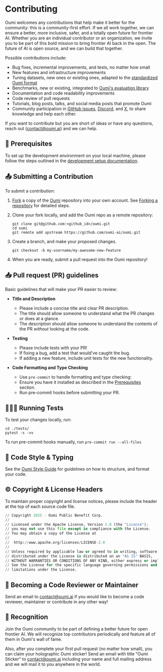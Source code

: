 # Contributing

Oumi welcomes any contributions that help make it better for the community: this is a community-first effort. If we all work together, we can ensure a better, more inclusive, safer, and a totally open future for frontier AI. Whether you are an individual contributor or an organization, we invite you to be part of this bold mission to bring frontier AI back in the open. The future of AI is open source, and we can build that together.

Possible contributions include:

* Bug fixes, incremental improvements, and tests, no matter how small
* New features and infrastructure improvements
* Tuning datasets, new ones or existing ones, adapted to the [standardized Oumi format](/resources/datasets/data_formats)
* Benchmarks, new or existing, integrated to [Oumi's evaluation library](/user_guides/evaluate/evaluate)
* Documentation and code readability improvements
* Code review of pull requests
* Tutorials, blog posts, talks, and social media posts that promote Oumi
* Community participation in [GitHub issues](https://github.com/oumi-ai/oumi/issues), [Discord](https://discord.gg/oumi), and [X](https://x.com/Oumi_PBC), to share knowledge and help each other.

If you want to contribute but you are short of ideas or have any questions, reach out (<contact@oumi.ai>) and we can help.

## 📢 Prerequisites

To set up the development environment on your local machine, please follow the steps outlined in the [development setup documentation](/development/dev_setup).

## 📤 Submitting a Contribution

To submit a contribution:

1. [Fork](https://docs.github.com/en/pull-requests/collaborating-with-pull-requests/working-with-forks/fork-a-repo)
a copy of the [Oumi](https://github.com/oumi-ai/oumi) repository into your own account.
See [Forking a repository](https://docs.github.com/en/pull-requests/collaborating-with-pull-requests/working-with-forks/fork-a-repo#forking-a-repository)
for detailed steps.
2. Clone your fork locally, and add the Oumi repo as a remote repository:

    ```shell
    git clone git@github.com:<github_id>/oumi.git
    cd oumi
    git remote add upstream https://github.com/oumi-ai/oumi.git
    ```

3. Create a branch, and make your proposed changes.

    ```shell
    git checkout -b my-username/my-awesome-new-feature
    ```

4. When you are ready, submit a pull request into the Oumi repository!

## 📥 Pull request (PR) guidelines

Basic guidelines that will make your PR easier to review:

* **Title and Description**
  * Please include a concise title and clear PR description.
  * The title should allow someone to understand what the PR changes or does at a glance.
  * The description should allow someone to understand the contents of the PR *without* looking at the code.

* **Testing**
  * Please include tests with your PR!
  * If fixing a bug, add a test that would've caught the bug.
  * If adding a new feature, include unit tests for the new functionality.

* **Code Formatting and Type Checking**
  * Use `pre-commit` to handle formatting and type checking:
  * Ensure you have it installed as described in the [Prerequisites](#prerequisites) section.
  * Run pre-commit hooks before submitting your PR.

## 🏃🏽‍♀️ Running Tests

To test your changes locally, run:

```shell
cd ./tests/
pytest -s -vv
```

To run pre-commit hooks manually, run `pre-commit run --all-files`

## 🎩 Code Style & Typing

See the [Oumi Style Guide](style_guide.md) for guidelines on how to structure, and format your code.

## ©️ Copyright & License Headers

To maintain proper copyright and license notices, please include the header at the top of each source code file.

```python
// Copyright 2025 - Oumi Public Benefit Corp.
//
// Licensed under the Apache License, Version 2.0 (the "License");
// you may not use this file except in compliance with the License.
// You may obtain a copy of the License at
//
//  http://www.apache.org/licenses/LICENSE-2.0
//
// Unless required by applicable law or agreed to in writing, software
// distributed under the License is distributed on an "AS IS" BASIS,
// WITHOUT WARRANTIES OR CONDITIONS OF ANY KIND, either express or implied.
// See the License for the specific language governing permissions and
// limitations under the License.
```

## 🔗 Becoming a Code Reviewer or Maintainer

Send an email to <contact@oumi.ai> if you would like to become a code reviewer, maintainer or contribute in any other way!

## 🏅 Recognition

Join the Oumi community to be part of defining a better future for open frontier AI. We will recognize top contributors periodically and feature all of them in Oumi's wall of fame.

Also, after you complete your first pull request (no matter how small), you can claim your holographic Oumi sticker! Send an email with title "Oumi Sticker" to <contact@oumi.ai> including your name and full mailing address and we will mail it to you anywhere in the world.
